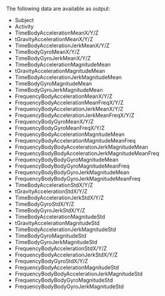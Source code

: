 The following data are available as output:

* Subject
* Activity
* TimeBodyAccelerationMeanX/Y/Z
* tGravityAccelerationMeanX/Y/Z
* TimeBodyAccelerationJerkMeanX/Y/Z 
* TimeBodyGyroMeanX/Y/Z
* TimeBodyGyroJerkMeanX/Y/Z
* TimeBodyAccelerationMagnitudeMean
* tGravityAccelerationMagnitudeMean
* TimeBodyAccelerationJerkMagnitudeMean
* TimeBodyGyroMagnitudeMean
* TimeBodyGyroJerkMagnitudeMean
* FrequencyBodyAccelerationMeanX/Y/Z
* FrequencyBodyAccelerationMeanFreqX/Y/Z
* FrequencyBodyAccelerationJerkMeanX/Y/Z
* FrequencyBodyAccelerationJerkMeanFreqX/Y/Z
* FrequencyBodyGyroMeanX/Y/Z
* FrequencyBodyGyroMeanFreqX/Y/Z
* FrequencyBodyAccelerationMagnitudeMean
* FrequencyBodyAccelerationMagnitudeMeanFreq
* FrequencyBodyBodyAccelerationJerkMagnitudeMean
* FrequencyBodyBodyAccelerationJerkMagnitudeMeanFreq
* FrequencyBodyBodyGyroMagnitudeMean
* FrequencyBodyBodyGyroMagnitudeMeanFreq
* FrequencyBodyBodyGyroJerkMagnitudeMean
* FrequencyBodyBodyGyroJerkMagnitudeMeanFreq
* TimeBodyAccelerationStdX/Y/Z
* tGravityAccelerationStdX/Y/Z
* TimeBodyAccelerationJerkStdX/Y/Z
* TimeBodyGyroStdX/Y/Z
* TimeBodyGyroJerkStdX/Y/Z
* TimeBodyAccelerationMagnitudeStd
* tGravityAccelerationMagnitudeStd
* TimeBodyAccelerationJerkMagnitudeStd
* TimeBodyGyroMagnitudeStd
* TimeBodyGyroJerkMagnitudeStd
* FrequencyBodyAccelerationStdX/Y/Z
* FrequencyBodyAccelerationJerkStdX/Y/Z
* FrequencyBodyGyroStdX/Y/Z
* FrequencyBodyAccelerationMagnitudeStd
* FrequencyBodyBodyAccelerationJerkMagnitudeStd
* FrequencyBodyBodyGyroMagnitudeStd 
* FrequencyBodyBodyGyroJerkMagnitudeStd